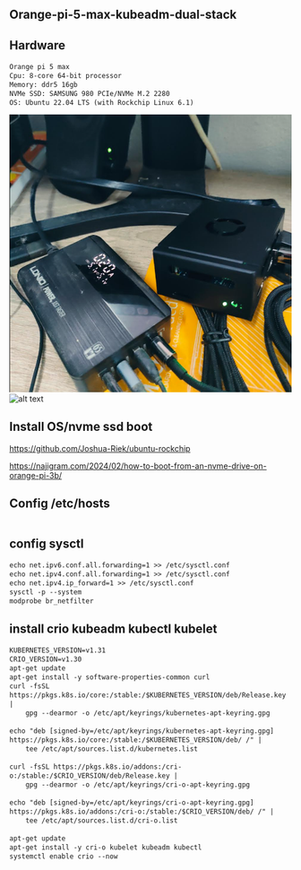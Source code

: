 ## Orange-pi-5-max-kubeadm-dual-stack
## Hardware
```
Orange pi 5 max
Cpu: 8-core 64-bit processor
Memory: ddr5 16gb
NVMe SSD: SAMSUNG 980 PCIe/NVMe M.2 2280
OS: Ubuntu 22.04 LTS (with Rockchip Linux 6.1)
```
![alt text](resources/1.png "Oveview")
![alt text](resources/2.jpg "OS")
## Install OS/nvme ssd boot
https://github.com/Joshua-Riek/ubuntu-rockchip

https://najigram.com/2024/02/how-to-boot-from-an-nvme-drive-on-orange-pi-3b/
## Config /etc/hosts
```
```
## config sysctl
```
echo net.ipv6.conf.all.forwarding=1 >> /etc/sysctl.conf
echo net.ipv4.conf.all.forwarding=1 >> /etc/sysctl.conf
echo net.ipv4.ip_forward=1 >> /etc/sysctl.conf
sysctl -p --system
modprobe br_netfilter
```
## install crio kubeadm kubectl kubelet
```
KUBERNETES_VERSION=v1.31
CRIO_VERSION=v1.30
apt-get update
apt-get install -y software-properties-common curl
curl -fsSL https://pkgs.k8s.io/core:/stable:/$KUBERNETES_VERSION/deb/Release.key |
    gpg --dearmor -o /etc/apt/keyrings/kubernetes-apt-keyring.gpg

echo "deb [signed-by=/etc/apt/keyrings/kubernetes-apt-keyring.gpg] https://pkgs.k8s.io/core:/stable:/$KUBERNETES_VERSION/deb/ /" |
    tee /etc/apt/sources.list.d/kubernetes.list

curl -fsSL https://pkgs.k8s.io/addons:/cri-o:/stable:/$CRIO_VERSION/deb/Release.key |
    gpg --dearmor -o /etc/apt/keyrings/cri-o-apt-keyring.gpg

echo "deb [signed-by=/etc/apt/keyrings/cri-o-apt-keyring.gpg] https://pkgs.k8s.io/addons:/cri-o:/stable:/$CRIO_VERSION/deb/ /" |
    tee /etc/apt/sources.list.d/cri-o.list

apt-get update
apt-get install -y cri-o kubelet kubeadm kubectl
systemctl enable crio --now
```
